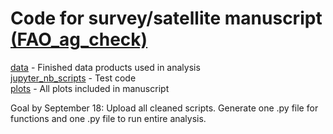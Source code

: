 # Code for survey/satellite manuscript [(FAO_ag_check)](https://www.overleaf.com/project/67638cb4ea8dd6a06c57b3a3)

[data](data/) - Finished data products used in analysis \
[jupyter_nb_scripts](jupyter_nb_scripts/) - Test code \
[plots](plots/) - All plots included in manuscript

Goal by September 18: Upload all cleaned scripts. Generate one .py file for functions and one .py file to run entire analysis.




